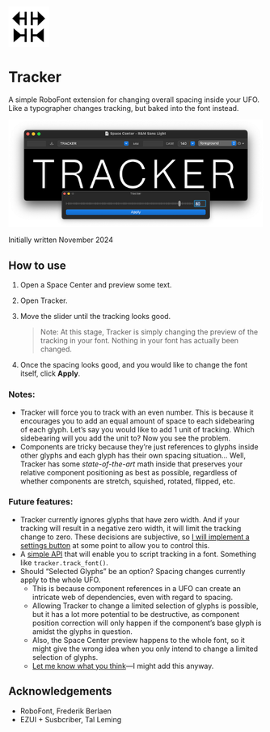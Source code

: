<img src="source/resources/mechanic_icon.png"  width="80">

# Tracker
A simple RoboFont extension for changing overall spacing inside your UFO. Like a typographer changes tracking, but baked into the font instead.

![](source/resources/ui-main.png)

Initially written November 2024

## How to use

1. Open a Space Center and preview some text.
2. Open Tracker.
3. Move the slider until the tracking looks good.

	> Note: At this stage, Tracker is simply changing the preview of the tracking in your font. Nothing in your font has actually been changed.

4. Once the spacing looks good, and you would like to change the font itself, click **Apply**. 

### Notes:

- Tracker will force you to track with an even number. This is because it encourages you to add an equal amount of space to each sidebearing of each glyph. Let’s say you would like to add 1 unit of tracking. Which sidebearing will you add the unit to? Now you see the problem.
- Components are tricky because they’re just references to glyphs inside other glyphs and each glyph has their own spacing situation... Well, Tracker has some *state-of-the-art* math inside that preserves your relative component positioning as best as possible, regardless of whether components are stretch, squished, rotated, flipped, etc.
 
### Future features:

- Tracker currently ignores glyphs that have zero width. And if your tracking will result in a negative zero width, it will limit the tracking change to zero. These decisions are subjective, so [I will implement a settings button](https://github.com/ryanbugden/Tracker/issues/1) at some point to allow you to control this.
- A [simple API](https://github.com/ryanbugden/Tracker/issues/2) that will enable you to script tracking in a font. Something like `tracker.track_font()`.
- Should “Selected Glyphs” be an option? Spacing changes currently apply to the whole UFO.
	- This is because component references in a UFO can create an intricate web of dependencies, even with regard to spacing. 
	- Allowing Tracker to change a limited selection of glyphs is possible, but it has a lot more potential to be destructive, as component position correction will only happen if the component’s base glyph is amidst the glyphs in question. 
	- Also, the Space Center preview happens to the whole font, so it might give the wrong idea when you only intend to change a limited selection of glyphs. 
	- [Let me know what you think](https://github.com/ryanbugden/Tracker/issues/3)—I might add this anyway.

## Acknowledgements

- RoboFont, Frederik Berlaen
- EZUI + Susbcriber, Tal Leming
